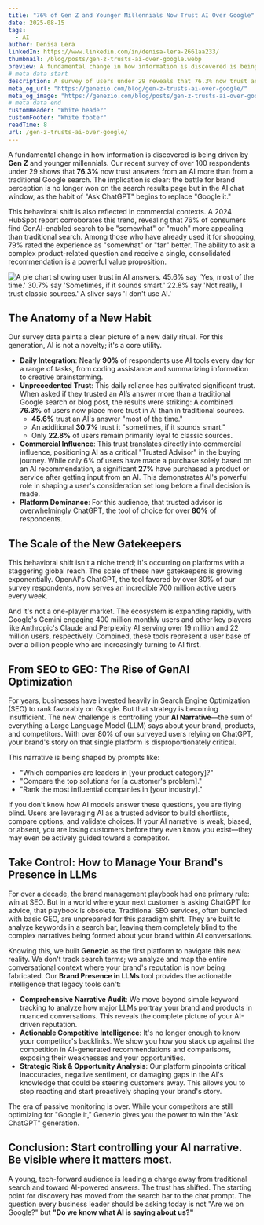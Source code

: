 ```yaml
---
title: "76% of Gen Z and Younger Millennials Now Trust AI Over Google"
date: 2025-08-15
tags:
  - AI
author: Denisa Lera
linkedIn: https://www.linkedin.com/in/denisa-lera-2661aa233/
thumbnail: /blog/posts/gen-z-trusts-ai-over-google.webp
preview: A fundamental change in how information is discovered is being driven by Gen Z and younger millennials. Our recent survey of over 100 respondents under 29 shows that 76.3% now trust answers from an AI more than from a traditional Google search.
# meta data start
description: A survey of users under 29 reveals that 76.3% now trust answers from an AI more than from a traditional Google search, signaling a shift in brand discovery.
meta_og_url: "https://genezio.com/blog/gen-z-trusts-ai-over-google/"
meta_og_image: "https://genezio.com/blog/posts/gen-z-trusts-ai-over-google.webp"
# meta data end
customHeader: "White header"
customFooter: "White footer"
readTime: 8
url: /gen-z-trusts-ai-over-google/
---
```


A fundamental change in how information is discovered is being driven by **Gen Z** and younger millennials. Our recent survey of over 100 respondents under 29 shows that **76.3%** now trust answers from an AI more than from a traditional Google search. The implication is clear: the battle for brand perception is no longer won on the search results page but in the AI chat window, as the habit of "Ask ChatGPT" begins to replace "Google it."

This behavioral shift is also reflected in commercial contexts. A 2024 HubSpot report corroborates this trend, revealing that 76% of consumers find GenAI-enabled search to be "somewhat" or "much" more appealing than traditional search. Among those who have already used it for shopping, 79% rated the experience as "somewhat" or "far" better. The ability to ask a complex product-related question and receive a single, consolidated recommendation is a powerful value proposition.

![A pie chart showing user trust in AI answers. 45.6% say 'Yes, most of the time.' 30.7% say 'Sometimes, if it sounds smart.' 22.8% say 'Not really, I trust classic sources.' A sliver says 'I don't use AI.'](https://genezio.com/blog/posts/trusted-ai-more-than-google.webp)

## The Anatomy of a New Habit

Our survey data paints a clear picture of a new daily ritual. For this generation, AI is not a novelty; it's a core utility.

* **Daily Integration**: Nearly **90%** of respondents use AI tools every day for a range of tasks, from coding assistance and summarizing information to creative brainstorming.
* **Unprecedented Trust**: This daily reliance has cultivated significant trust. When asked if they trusted an AI’s answer more than a traditional Google search or blog post, the results were striking: A combined **76.3%** of users now place more trust in AI than in traditional sources.
    * **45.6%** trust an AI's answer "most of the time."
    * An additional **30.7%** trust it "sometimes, if it sounds smart."
    * Only **22.8%** of users remain primarily loyal to classic sources.
* **Commercial Influence**: This trust translates directly into commercial influence, positioning AI as a critical "Trusted Advisor" in the buying journey. While only 6% of users have made a purchase solely based on an AI recommendation, a significant **27%** have purchased a product or service after getting input from an AI. This demonstrates AI's powerful role in shaping a user's consideration set long before a final decision is made.
* **Platform Dominance**: For this audience, that trusted advisor is overwhelmingly ChatGPT, the tool of choice for over **80%** of respondents.

## The Scale of the New Gatekeepers

This behavioral shift isn't a niche trend; it's occurring on platforms with a staggering global reach. The scale of these new gatekeepers is growing exponentially. OpenAI's ChatGPT, the tool favored by over 80% of our survey respondents, now serves an incredible 700 million active users every week.

And it's not a one-player market. The ecosystem is expanding rapidly, with Google's Gemini engaging 400 million monthly users and other key players like Anthropic's Claude and Perplexity AI serving over 19 million and 22 million users, respectively. Combined, these tools represent a user base of over a billion people who are increasingly turning to AI first.

## From SEO to GEO: The Rise of GenAI Optimization

For years, businesses have invested heavily in Search Engine Optimization (SEO) to rank favorably on Google. But that strategy is becoming insufficient. The new challenge is controlling your **AI Narrative**—the sum of everything a Large Language Model (LLM) says about your brand, products, and competitors. With over 80% of our surveyed users relying on ChatGPT, your brand's story on that single platform is disproportionately critical.

This narrative is being shaped by prompts like:
* "Which companies are leaders in [your product category]?"
* "Compare the top solutions for [a customer's problem]."
* "Rank the most influential companies in [your industry]."

If you don't know how AI models answer these questions, you are flying blind. Users are leveraging AI as a trusted advisor to build shortlists, compare options, and validate choices. If your AI narrative is weak, biased, or absent, you are losing customers before they even know you exist—they may even be actively guided toward a competitor.

## Take Control: How to Manage Your Brand's Presence in LLMs

For over a decade, the brand management playbook had one primary rule: win at SEO. But in a world where your next customer is asking ChatGPT for advice, that playbook is obsolete. Traditional SEO services, often bundled with basic GEO, are unprepared for this paradigm shift. They are built to analyze keywords in a search bar, leaving them completely blind to the complex narratives being formed about your brand within AI conversations.

Knowing this, we built **Genezio** as the first platform to navigate this new reality. We don't track search terms; we analyze and map the entire conversational context where your brand's reputation is now being fabricated. Our **Brand Presence in LLMs** tool provides the actionable intelligence that legacy tools can't:

* **Comprehensive Narrative Audit**: We move beyond simple keyword tracking to analyze how major LLMs portray your brand and products in nuanced conversations. This reveals the complete picture of your AI-driven reputation.
* **Actionable Competitive Intelligence**: It's no longer enough to know your competitor's backlinks. We show you how you stack up against the competition in AI-generated recommendations and comparisons, exposing their weaknesses and your opportunities.
* **Strategic Risk & Opportunity Analysis**: Our platform pinpoints critical inaccuracies, negative sentiment, or damaging gaps in the AI's knowledge that could be steering customers away. This allows you to stop reacting and start proactively shaping your brand's story.

The era of passive monitoring is over. While your competitors are still optimizing for "Google it," Genezio gives you the power to win the "Ask ChatGPT" generation.

## Conclusion: Start controlling your AI narrative. Be visible where it matters most.

A young, tech-forward audience is leading a charge away from traditional search and toward AI-powered answers. The trust has shifted. The starting point for discovery has moved from the search bar to the chat prompt. The question every business leader should be asking today is not "Are we on Google?" but **"Do we know what AI is saying about us?"**
